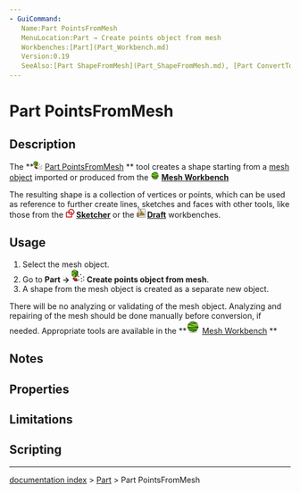 ```yaml
---
- GuiCommand:
   Name:Part PointsFromMesh‎
   MenuLocation:Part → Create points object from mesh
   Workbenches:[Part](Part_Workbench.md)
   Version:0.19
   SeeAlso:[Part ShapeFromMesh](Part_ShapeFromMesh.md), [Part ConvertToSolid](Part_MakeSolid.md), [Part RefineShape](Part_RefineShape.md)
---
```


# Part PointsFromMesh

## Description

The **<img src="images/Part_PointsFromMesh.svg" width=16px> [Part PointsFromMesh](Part_PointsFromMesh.md)
** tool creates a shape starting from a [mesh object](Glossary#Mesh.md) imported or produced from the **<img src="images/Workbench_Mesh.svg" width=16px> [Mesh Workbench](Mesh_Workbench.md)**

The resulting shape is a collection of vertices or points, which can be used as reference to further create lines, sketches and faces with other tools, like those from the **<img src="images/Workbench_Sketcher.svg" width=16px> [Sketcher](Sketcher_Workbench.md)** or the **<img src="images/Workbench_Draft.svg" width=16px> [Draft](Draft_Workbench.md)** workbenches.

## Usage

1.  Select the mesh object.
2.  Go to **Part → <img src="images/Part_PointsFromMesh.svg" width=24px> Create points object from mesh**.
3.  A shape from the mesh object is created as a separate new object.

There will be no analyzing or validating of the mesh object. Analyzing and repairing of the mesh should be done manually before conversion, if needed. Appropriate tools are available in the **<img src="images/Workbench_Mesh.svg" width=24px> [Mesh Workbench](Mesh_Workbench.md)
**

## Notes

## Properties

## Limitations

## Scripting

---
[documentation index](../README.md) > [Part](Part_Workbench.md) > Part PointsFromMesh
